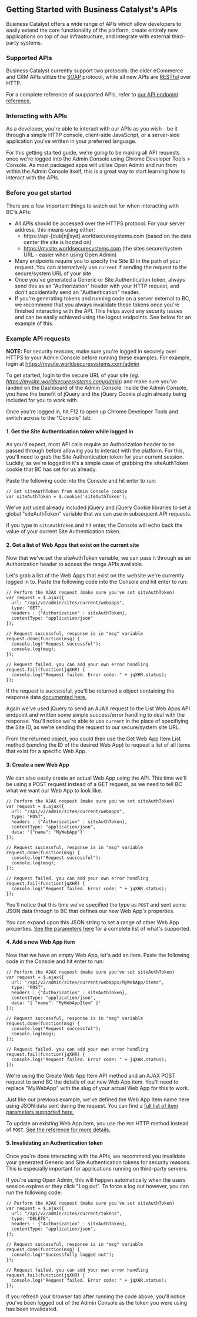 ## Getting Started with Business Catalyst's APIs

Business Catalyst offers a wide range of APIs which allow developers to easily extend the core functionality of the platform, create entirely new applications on top of our infrastructure, and integrate with external third-party systems.

### Supported APIs

Business Catalyst currently support two protocols: the older eCommerce and CRM APIs utilize the [SOAP](http://en.wikipedia.org/wiki/SOAP) protocol, while all new APIs are [RESTful](http://en.wikipedia.org/wiki/Representational_state_transfer) over HTTP.

For a complete reference of suupported APIs, refer to [our API endpoint reference.](/content/API-endpoints/index.html)

### Interacting with APIs

As a developer, you're able to interact with our APIs as you wish - be it through a simple HTTP console, client-side JavaScript, or a server-side application you've written in your preferred language. 

For this getting started guide, we're going to be making all API requests once we're logged into the Admin Console using Chrome Developer Tools > Console. As most packaged apps will utilize Open Admin and run from within the Admin Console itself, this is a great way to start learning how to interact with the APIs.

### Before you get started

There are a few important things to watch out for when interacting with BC's APIs:

* All APIs should be accessed over the HTTPS protocol. For your server address, this means using either:
	* https://api-[dub|nj|syd].worldsecuresystems.com (based on the data center the site is hosted on)
	* https://mysite.worldsecuresystems.com (the sites secure/system URL - easier when using Open Admin)
* Many endpoints require you to specify the Site ID in the path of your request. You can alternatively use `current` if sending the request to the secure/system URL of your site
* Once you've generated a Generic or Site Authentication token, always send this as an "Authorization" header with your HTTP request, and don't accidentally send an "Authentication" header. 
* If you're generating tokens and running code on a server external to BC, we recommend that you always invalidate these tokens once you're finished interacting with the API. This helps avoid any security issues and can be easily achieved using the logout endpoints. See below for an example of this.   

### Example API requests

**NOTE:** For security reasons, make sure you're logged in securely over HTTPS to your Admin Console before running these examples. For example, login at https://mysite.worldsecuresystems.com/admin

To get started, login to the secure URL of your site (*eg. https://mysite.worldsecuresystems.com/admin*) and make sure you've landed on the Dashboard of the Admin Console. Inside the Admin Console, you have the benefit of jQuery and the jQuery Cookie plugin already being included for you to work with. 

Once you're logged in, hit F12 to open up Chrome Developer Tools and switch across to the "Console" tab.

#### 1. Get the Site Authentication token while logged in

As you'd expect, most API calls require an Authorization header to be passed through before allowing you to interact with the platform. For this, you'll need to grab the Site Authentication token for your current session. Luckily, as we're logged in it's a simple case of grabbing the siteAuthToken cookie that BC has set for us already. 

Paste the following code into the Console and hit enter to run:

~~~
// Set siteAuthToken from Admin Console cookie
var siteAuthToken = $.cookie('siteAuthToken');
~~~

We've just used already included jQuery and jQuery Cookie libraries to set a global "siteAuthToken" variable that we can use in subsequent API requests. 

If you type in `siteAuthToken` and hit enter, the Console will echo back the value of your current Site Authentication token. 

#### 2. Get a list of Web Apps that exist on the current site

Now that we've set the siteAuthToken variable, we can pass it through as an Authorization header to access the range APIs available. 

Let's grab a list of the Web Apps that exist on the website we're currently logged in to. Paste the following code into the Console and hit enter to run: 

~~~
// Perform the AJAX request (make sure you've set siteAuthToken)
var request = $.ajax({
  url: "/api/v2/admin/sites/current/webapps",
  type: "GET",
  headers : {"Authorization" : siteAuthToken}, 
  contentType: "application/json"
});
 
// Request successful, response is in "msg" variable
request.done(function(msg) {
  console.log("Request successful");
  console.log(msg);
});
 
// Request failed, you can add your own error handling
request.fail(function(jqXHR) {
  console.log("Request failed. Error code: " + jqXHR.status);
});
~~~

If the request is successful, you'll be returned a object containing the response data [documented here.](http://docs.businesscatalyst.com/content/API-endpoints/web-apps/list-web-apps.html)

Again we've used jQuery to send an AJAX request to the List Web Apps API endpoint and written some simple success/error handling to deal with the response. You'll notice we're able to use `current` in the place of specifiying the Site ID, as we're sending the request to our secure/system site URL. 

From the returned object, you could then use the Get Web App Item List method (sending the ID of the desired Web App) to request a list of all items that exist for a specific Web App. 

#### 3. Create a new Web App

We can also easily create an actual Web App using the API. This time we'll be using a POST request instead of a GET request, as we need to tell BC what we want our Web App to look like. 

~~~
// Perform the AJAX request (make sure you've set siteAuthToken)
var request = $.ajax({
  url: "/api/v2/admin/sites/current/webapps",
  type: "POST",
  headers : {"Authorization" : siteAuthToken}, 
  contentType: "application/json",
  data: '{"name": "MyWebApp"}'
});
 
// Request successful, response is in "msg" variable
request.done(function(msg) {
  console.log("Request successful");
  console.log(msg);
});
 
// Request failed, you can add your own error handling
request.fail(function(jqXHR) {
  console.log("Request failed. Error code: " + jqXHR.status);
});
~~~

You'll notice that this time we've specified the type as `POST` and sent some JSON data through to BC that defines our new Web App's properties. 

You can expand upon this JSON string to set a range of other Web App properties. [See the parameters here](/content/API-endpoints/web-apps/create-web-app.html) for a complete list of what's supported. 

#### 4. Add a new Web App item

Now that we have an empty Web App, let's add an item. Paste the following code in the Console and hit enter to run:

~~~
// Perform the AJAX request (make sure you've set siteAuthToken)
var request = $.ajax({
  url: "/api/v2/admin/sites/current/webapps/MyWebApp/items",
  type: "POST",
  headers : {"Authorization" : siteAuthToken}, 
  contentType: "application/json",
  data: '{ "name": "MyWebAppItem" }'
});
 
// Request successful, response is in "msg" variable
request.done(function(msg) {
  console.log("Request successful");
  console.log(msg);
});
 
// Request failed, you can add your own error handling
request.fail(function(jqXHR) {
  console.log("Request failed. Error code: " + jqXHR.status);
});
~~~

We're using the Create Web App Item API method and an AJAX POST request to send BC the details of our new Web App item. You'll need to replace "MyWebApp" with the slug of your actual Web App for this to work. 

Just like our previous example, we've defined the Web App Item name here using JSON data sent during the request. You can find a [full list of item parameters supported here.](/content/API-endpoints/web-app-items/create-web-app-item.html)

To update an existing Web App item, you use the `PUT` HTTP method instead of `POST`. [See the reference for more details.](/content/API-endpoints/web-app-items/update-web-app-item.html)

#### 5. Invalidating an Authentication token

Once you're done interacting with the APIs, we recommend you invalidate your generated Generic and Site Authentication tokens for security reasons. This is especially important for applications running on third-party servers. 

If you're using Open Admin, this will happen automatically when the users session expires or they click "Log out". To force a log out however, you can run the following code:

~~~
// Perform the AJAX request (make sure you've set siteAuthToken)
var request = $.ajax({
  url: "/api/v2/admin/sites/current/tokens",
  type: "DELETE",
  headers : {"Authorization" : siteAuthToken}, 
  contentType: "application/json",
});
 
// Request successful, response is in "msg" variable
request.done(function(msg) {
  console.log("Successfully logged out");
});
 
// Request failed, you can add your own error handling
request.fail(function(jqXHR) {
  console.log("Request failed. Error code: " + jqXHR.status);
});
~~~

If you refresh your browser tab after running the code above, you'll notice you've been logged out of the Admin Console as the token you were using has been invalidated. 
